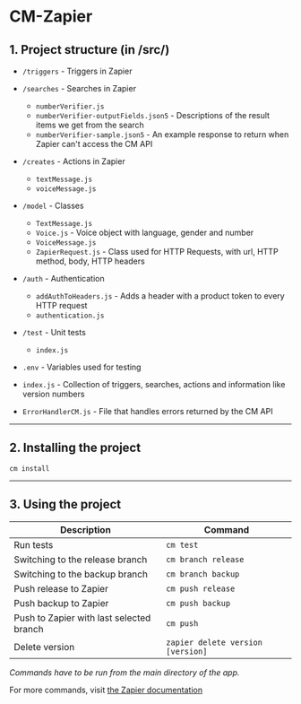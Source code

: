 # CM-Zapier  
## 1. Project structure (in /src/)
- `/triggers` - Triggers in Zapier
- `/searches` - Searches in Zapier
  - `numberVerifier.js`
  - `numberVerifier-outputFields.json5` - Descriptions of the result items we get from the search
  - `numberVerifier-sample.json5` - An example response to return when Zapier can't access the CM API
- `/creates` - Actions in Zapier
  - `textMessage.js`
  - `voiceMessage.js`
- `/model` - Classes
  - `TextMessage.js`
  - `Voice.js` - Voice object with language, gender and number
  - `VoiceMessage.js`
  - `ZapierRequest.js` - Class used for HTTP Requests, with url, HTTP method, body, HTTP headers
- `/auth` - Authentication
  - `addAuthToHeaders.js` - Adds a header with a product token to every HTTP request
  - `authentication.js`
  
- `/test` - Unit tests  
  - `index.js`
- `.env` - Variables used for testing
  
- `index.js` - Collection of triggers, searches, actions and information like version numbers  
- `ErrorHandlerCM.js` - File that handles errors returned by the CM API

---

## 2. Installing the project
`cm install`
  
---

## 3. Using the project
Description  | Command
------------ | -------------
Run tests | `cm test`
Switching to the release branch | `cm branch release`
Switching to the backup branch | `cm branch backup`
Push release to Zapier | `cm push release`
Push backup to Zapier | `cm push backup`
Push to Zapier with last selected branch | `cm push`
Delete version | `zapier delete version [version]`

_Commands have to be run from the main directory of the app._

For more commands, visit [the Zapier documentation](https://github.com/zapier/zapier-platform-cli?utm_source=zapier.com&utm_medium=referral&utm_campaign=zapier#deploying-an-app-version)
